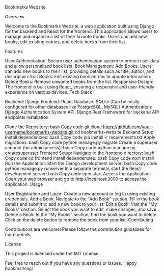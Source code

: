 Bookmarks Website

Overview

Welcome to the Bookmarks Website, a web application built using Django for the backend and React for the frontend. This application allows users to manage and organize a list of their favorite books. Users can add new books, edit existing entries, and delete books from their list.

Features

User Authentication: Secure user authentication system to protect user data and allow personalized book lists.
Book Management:
Add Books: Users can add new books to their list, providing details such as title, author, and description.
Edit Books: Edit existing book entries to update information.
Delete Books: Remove unwanted books from the list.
Responsive Design: The frontend is built using React, ensuring a responsive and user-friendly experience on various devices.
Tech Stack

Backend: Django
Frontend: React
Database: SQLite (Can be easily configured for other databases like PostgreSQL, MySQL)
Authentication: Django Authentication System
API: Django Rest Framework for backend API endpoints
Installation

Clone the Repository:
bash
Copy code
git clone https://github.com/your-username/bookmarks-website.git
cd bookmarks-website
Backend Setup:
Install dependencies:
bash
Copy code
pip install -r requirements.txt
Apply migrations:
bash
Copy code
python manage.py migrate
Create a superuser account (for admin access):
bash
Copy code
python manage.py createsuperuser
Frontend Setup:
Navigate to the frontend directory:
bash
Copy code
cd frontend
Install dependencies:
bash
Copy code
npm install
Run the Application:
Start the Django development server:
bash
Copy code
python manage.py runserver
In a separate terminal, start the React development server:
bash
Copy code
npm start
Access the Application:
Open your web browser and go to http://localhost:3000 to access the application.
Usage

User Registration and Login:
Create a new account or log in using existing credentials.
Add a Book:
Navigate to the "Add Book" section.
Fill in the book details and submit to add a new book to your list.
Edit a Book:
Visit the "My Books" section.
Select the book you want to edit, make changes, and save.
Delete a Book:
In the "My Books" section, find the book you want to delete.
Click on the delete button to remove the book from your list.
Contributing

Contributions are welcome! Please follow the contribution guidelines for more details.

License

This project is licensed under the MIT License.

Feel free to reach out if you have any questions or issues. Happy bookmarking!